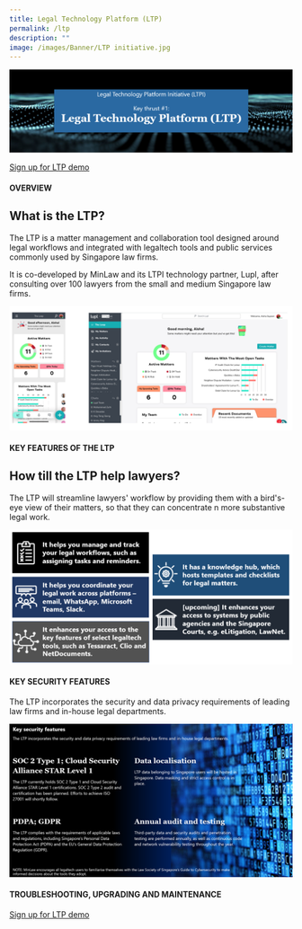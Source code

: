 ```yaml
---
title: Legal Technology Platform (LTP)
permalink: /ltp
description: ""
image: /images/Banner/LTP initiative.jpg
---
```

![](/images/LTP%20folder/1%20top%20banner.png)

[Sign up for LTP demo](https://lupl.com/singapore/)

#### OVERVIEW

## What is the LTP?

The LTP is a matter management and collaboration tool designed around legal workflows and integrated with legaltech tools and public services commonly used by Singapore law firms.

It is co-developed by MinLaw and its LTPI technology partner, Lupl, after consulting over 100 lawyers from the small and medium Singapore law firms.

![LTP dashboard](/images/LTP%20folder/2%20dashboard.png)


#### KEY FEATURES OF THE LTP

## How till the LTP help lawyers?

The LTP will streamline lawyers' workflow by providing them with a bird's-eye view of their matters, so that they can concentrate n more substantive legal work.

![LTP key features](/images/LTP%20folder/3%20key%20features.png)

#### KEY SECURITY FEATURES

The LTP incorporates the security and data privacy requirements of leading law firms and in-house legal departments.

![LTP key security features](/images/LTP%20folder/4%20key%20security%20features.png)

#### TROUBLESHOOTING, UPGRADING AND MAINTENANCE


[Sign up for LTP demo](https://lupl.com/singapore/)